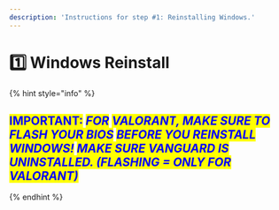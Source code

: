 ```yaml
---
description: 'Instructions for step #1: Reinstalling Windows.'
---
```


# 1️⃣ Windows Reinstall

{% hint style="info" %}
## <mark style="color:blue;">**IMPORTANT:**</mark> <mark style="color:blue;"></mark>_<mark style="color:blue;">FOR</mark> <mark style="color:blue;"></mark><mark style="color:blue;">**VALORANT**</mark><mark style="color:blue;">, MAKE SURE TO</mark> <mark style="color:blue;"></mark><mark style="color:blue;">**FLASH YOUR BIOS**</mark> <mark style="color:blue;"></mark><mark style="color:blue;">BEFORE YOU REINSTALL WINDOWS!</mark> <mark style="color:blue;"></mark><mark style="color:blue;">**MAKE SURE VANGUARD IS UNINSTALLED. (FLASHING = ONLY FOR VALORANT)**</mark>_
{% endhint %}
